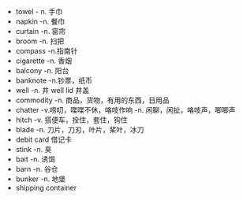 - towel - n. 手巾
- napkin -n. 餐巾
- curtain -n. 窗帘
- broom -n. 扫把
- compass -n.指南针
- cigarette -n. 香烟
- balcony -n. 阳台
- banknote -n.钞票，纸币
- well -n. 井
		well lid 井盖
- commodity  -n. 商品，货物，有用的东西，日用品
- chatter -v.唠叨，喋喋不休，咯吱作响 -n. 闲聊，闲扯，咯吱声，唧唧声
- hitch -v. 搭便车，拴住，套住，钩住
- blade -n. 刀片，刀刃，叶片，桨叶，冰刀
- debit card 借记卡
- stink -n. 臭
- bait -n. 诱饵
- barn -n. 谷仓
- bunker -n. 地堡
- shipping container